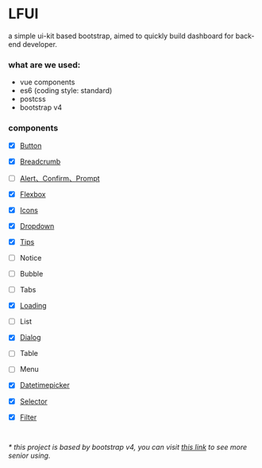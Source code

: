 # LFUI
 a simple ui-kit based bootstrap, aimed to quickly build dashboard  for back-end developer.

### what are we used:

- vue components
- es6 (coding style: standard)
- postcss
- bootstrap v4


### components

- [x] [Button](https://github.com/terranc/LFUI/wiki/Button-&&-ButtonGroup)

- [x] [Breadcrumb](https://github.com/terranc/LFUI/wiki/Breadcrumb)

- [ ] [Alert、Confirm、Prompt](https://github.com/terranc/LFUI/wiki/Alert-&-Confirm-&-Prompt)

- [x] [Flexbox](https://github.com/terranc/LFUI/wiki/Flexbox)

- [x] [Icons](https://github.com/terranc/LFUI/wiki/Icons)

- [x] [Dropdown](https://github.com/terranc/LFUI/wiki/Button-&-ButtonGroup-&-Dropdown)

- [x] [Tips](https://github.com/terranc/LFUI/wiki/Tips)

- [ ] Notice

- [ ] Bubble

- [ ] Tabs

- [x] [Loading](https://github.com/terranc/LFUI/wiki/Loading)

- [ ] List

- [x] [Dialog](https://github.com/terranc/LFUI/wiki/Dialog)

- [ ] Table

- [ ] Menu

- [x] [Datetimepicker](https://github.com/terranc/LFUI/wiki/Datetimepicker)

- [x] [Selector](https://github.com/terranc/LFUI/wiki/Selector)

- [x] [Filter](https://github.com/terranc/LFUI/wiki/Filter)

      ​

_* this project is based by bootstrap v4, you can visit [this link](http://v4-alpha.getbootstrap.com/getting-started/introduction/) to see more senior using._